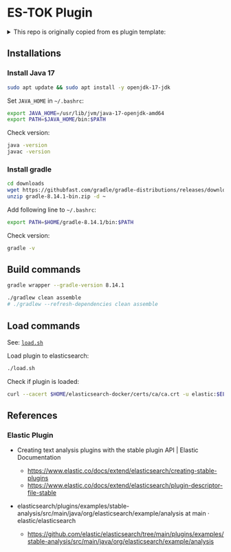 # ES-TOK Plugin

<details> <summary> This repo is originally copied from es plugin template: </summary>

```sh
rsync -rv --exclude='.*' es-ivfpq/ es-tok/
cp es-ivfpq/.gitignore es-tok/
cp es-ivfpq/.vscode es-tok/
```

</details>

## Installations

### Install Java 17

```sh
sudo apt update && sudo apt install -y openjdk-17-jdk
```

Set `JAVA_HOME` in `~/.bashrc`:

```sh
export JAVA_HOME=/usr/lib/jvm/java-17-openjdk-amd64
export PATH=$JAVA_HOME/bin:$PATH
```

Check version:

```sh
java -version
javac -version
```

### Install gradle

```sh
cd downloads
wget https://githubfast.com/gradle/gradle-distributions/releases/download/v8.14.1/gradle-8.14.1-bin.zip
unzip gradle-8.14.1-bin.zip -d ~
```

Add following line to `~/.bashrc`:

```sh
export PATH=$HOME/gradle-8.14.1/bin:$PATH
```

Check version:

```sh
gradle -v
```

## Build commands

```sh
gradle wrapper --gradle-version 8.14.1
```

```sh
./gradlew clean assemble
# ./gradlew --refresh-dependencies clean assemble
```

## Load commands

See: [`load.sh`](./load.sh)

Load plugin to elasticsearch:

```sh
./load.sh
```

Check if plugin is loaded:

```sh
curl --cacert $HOME/elasticsearch-docker/certs/ca/ca.crt -u elastic:$ELASTIC_PASSWORD -X GET "https://localhost:19200/_cat/plugins?v"
```

## References

### Elastic Plugin

* Creating text analysis plugins with the stable plugin API | Elastic Documentation
  * https://www.elastic.co/docs/extend/elasticsearch/creating-stable-plugins
  * https://www.elastic.co/docs/extend/elasticsearch/plugin-descriptor-file-stable

* elasticsearch/plugins/examples/stable-analysis/src/main/java/org/elasticsearch/example/analysis at main · elastic/elasticsearch
  * https://github.com/elastic/elasticsearch/tree/main/plugins/examples/stable-analysis/src/main/java/org/elasticsearch/example/analysis
